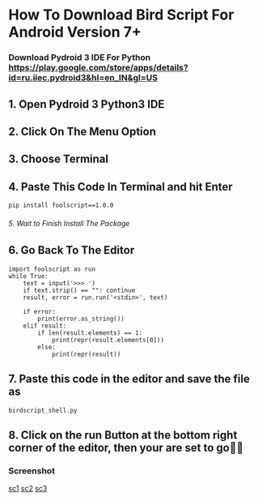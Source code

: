 # How To Download Bird Script For Android Version 7+

### Download Pydroid 3 IDE For Python    https://play.google.com/store/apps/details?id=ru.iiec.pydroid3&hl=en_IN&gl=US

## 1. Open Pydroid 3 Python3  IDE

## 2. Click On The Menu Option

## 3. Choose Terminal

## 4. Paste This Code In Terminal and hit Enter   
``` 
pip install foolscript==1.0.0
```

###### 5. Wait to Finish Install The Package

## 6. Go Back To The Editor

```
import foolscript as run
while True:
    text = input('>>> ')
    if text.strip() == "": continue
    result, error = run.run('<stdin>', text)

    if error:
        print(error.as_string())
    elif result:
        if len(result.elements) == 1:
            print(repr(result.elements[0]))
        else:
            print(repr(result))
 ```
## 7. Paste this code in the editor and save the file as 
```
birdscript_shell.py
```
## 8. Click on the run Button at the bottom right corner of the editor, then your are set to go🥳🥳

### Screenshot
[sc1](assets/img/b1.jpg)
[sc2](assets/img/b3.jpg)
[sc3](assets/img/b4.jpg)
